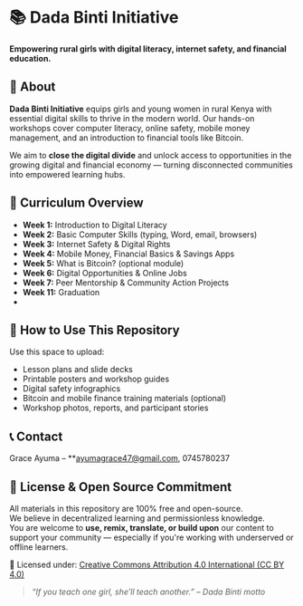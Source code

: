 # 📚 Dada Binti Initiative

**Empowering rural girls with digital literacy, internet safety, and financial education.**

## 📖 About  
**Dada Binti Initiative** equips girls and young women in rural Kenya with essential digital skills to thrive in the modern world. Our hands-on workshops cover computer literacy, online safety, mobile money management, and an introduction to financial tools like Bitcoin.

We aim to **close the digital divide** and unlock access to opportunities in the growing digital and financial economy — turning disconnected communities into empowered learning hubs.

## 📘 Curriculum Overview  

- **Week 1:** Introduction to Digital Literacy  
- **Week 2:** Basic Computer Skills (typing, Word, email, browsers)  
- **Week 3:** Internet Safety & Digital Rights  
- **Week 4:** Mobile Money, Financial Basics & Savings Apps  
- **Week 5:** What is Bitcoin? (optional module)  
- **Week 6:** Digital Opportunities & Online Jobs  
- **Week 7:** Peer Mentorship & Community Action Projects  
- **Week 11:** Graduation
-  
## 📂 How to Use This Repository  
Use this space to upload:
- Lesson plans and slide decks  
- Printable posters and workshop guides  
- Digital safety infographics  
- Bitcoin and mobile finance training materials (optional)  
- Workshop photos, reports, and participant stories  

## 📞 Contact  
Grace Ayuma – **ayumagrace47@gmail.com, 0745780237 

## 📖 License & Open Source Commitment

All materials in this repository are 100% free and open-source.  
We believe in decentralized learning and permissionless knowledge.  
You are welcome to **use, remix, translate, or build upon** our content to support your community — especially if you're working with underserved or offline learners.

📄 Licensed under: [Creative Commons Attribution 4.0 International (CC BY 4.0)](https://creativecommons.org/licenses/by/4.0/)

> _“If you teach one girl, she’ll teach another.” – Dada Binti motto_

